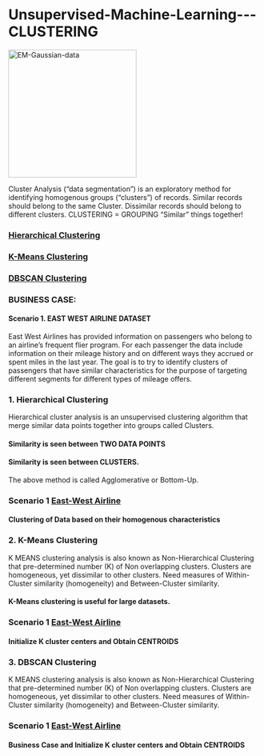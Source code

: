 # Unsupervised-Machine-Learning---CLUSTERING
<a title="Chire, CC BY-SA 3.0 &lt;https://creativecommons.org/licenses/by-sa/3.0&gt;, via Wikimedia Commons" href="https://commons.wikimedia.org/wiki/File:EM-Gaussian-data.svg"><img width="256" alt="EM-Gaussian-data" src="https://upload.wikimedia.org/wikipedia/commons/thumb/d/d8/EM-Gaussian-data.svg/256px-EM-Gaussian-data.svg.png" ></a>

Cluster Analysis (“data segmentation”) is an exploratory method for identifying homogenous groups (“clusters”) of records.
Similar records should belong to the same Cluster. Dissimilar records should belong to different clusters. 
CLUSTERING = GROUPING “Similar” things together!

### [Hierarchical Clustering](#HC)
### [K-Means Clustering](#KM)
### [DBSCAN Clustering](#DC)


### BUSINESS CASE: 
#### Scenario 1. EAST WEST AIRLINE DATASET
East West Airlines has provided information on passengers who belong to an airline’s frequent flier program. For each passenger the data include information on their mileage history and on different ways they accrued or spent miles in the last year. The goal is to try to identify clusters of passengers that have similar characteristics for the purpose of targeting different segments for different types of mileage offers.


### 1. Hierarchical Clustering <a name="HC"></a>

Hierarchical cluster analysis  is an unsupervised clustering algorithm that merge similar data points together into groups called Clusters.
#### Similarity is seen between TWO DATA POINTS
#### Similarity is seen between CLUSTERS.
The above method is called Agglomerative or Bottom-Up.

### Scenario 1 [East-West Airline](https://github.com/D4Danny/Hierarchical-Clustering-for-Airline/blob/main/Hierarchical%20Clustering%20for%20East%20West%20Airline.ipynb)
#### Clustering of Data based on their homogenous characteristics





### 2. K-Means Clustering <a name="KM"></a>
K MEANS clustering analysis  is also known as Non-Hierarchical Clustering that pre-determined number (K) of Non overlapping clusters.
Clusters are homogeneous, yet dissimilar to other clusters. 
Need measures of Within-Cluster similarity (homogeneity) and Between-Cluster similarity.
#### K-Means clustering is useful for large datasets.

### Scenario 1 [East-West Airline](https://github.com/D4Danny/K-Means-Clustering-for-Airline/blob/main/K%20Mean%20Clustering%20for%20East%20West%20Airline.ipynb)
#### Initialize K cluster centers and Obtain CENTROIDS 


### 3. DBSCAN Clustering <a name="DC"></a>
K MEANS clustering analysis  is also known as Non-Hierarchical Clustering that pre-determined number (K) of Non overlapping clusters.
Clusters are homogeneous, yet dissimilar to other clusters. 
Need measures of Within-Cluster similarity (homogeneity) and Between-Cluster similarity.

### Scenario 1 [East-West Airline](https://github.com/D4Danny/DBSCAN-Clustering-for-Airline/blob/main/DBSCAN%20Clustering%20for%20East%20West%20Airline.ipynb)
#### Business Case and Initialize K cluster centers and Obtain CENTROIDS 

